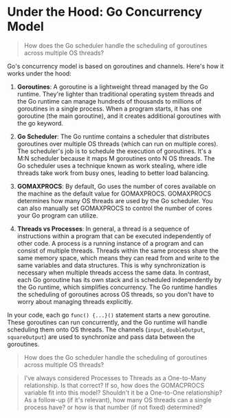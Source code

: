 # Under the Hood: Go Concurrency Model


> How does the Go scheduler handle the scheduling of goroutines across multiple OS threads?

Go's concurrency model is based on goroutines and channels. Here's how it works under the hood:

1. **Goroutines**: A goroutine is a lightweight thread managed by the Go runtime. They're lighter than traditional operating system threads and the Go runtime can manage hundreds of thousands to millions of goroutines in a single process. When a program starts, it has one goroutine (the main goroutine), and it creates additional goroutines with the go keyword.

2. **Go Scheduler**: The Go runtime contains a scheduler that distributes goroutines over multiple OS threads (which can run on multiple cores). The scheduler's job is to schedule the execution of goroutines. It's a M:N scheduler because it maps M goroutines onto N OS threads. The Go scheduler uses a technique known as work stealing, where idle threads take work from busy ones, leading to better load balancing.

3. **GOMAXPROCS**: By default, Go uses the number of cores available on the machine as the default value for GOMAXPROCS. GOMAXPROCS determines how many OS threads are used by the Go scheduler. You can also manually set GOMAXPROCS to control the number of cores your Go program can utilize.

4. **Threads vs Processes**: In general, a thread is a sequence of instructions within a program that can be executed independently of other code. A process is a running instance of a program and can consist of multiple threads. Threads within the same process share the same memory space, which means they can read from and write to the same variables and data structures. This is why synchronization is necessary when multiple threads access the same data. In contrast, each Go goroutine has its own stack and is scheduled independently by the Go runtime, which simplifies concurrency. The Go runtime handles the scheduling of goroutines across OS threads, so you don't have to worry about managing threads explicitly.

In your code, each go `func() {...}()` statement starts a new goroutine. These goroutines can run concurrently, and the Go runtime will handle scheduling them onto OS threads. The channels (`input`, `doubleOutput`, `squareOutput`) are used to synchronize and pass data between the goroutines.

> How does the Go scheduler handle the scheduling of goroutines across multiple OS threads?


> I've always considered Processes to Threads as a One-to-Many relationship. Is that correct? If so, how does the GOMACPROCS variable fit into this model? Shouldn't it be a One-to-One relationship? As a follow-up (if it's relevant), how many OS threads can a single process have? or how is that number (if not fixed) determined?